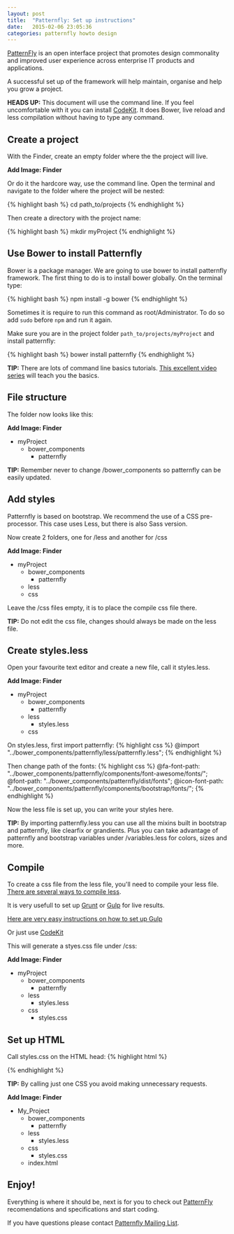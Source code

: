 ```yaml
---
layout: post
title:  "Patternfly: Set up instructions"
date:   2015-02-06 23:05:36
categories: patternfly howto design
---
```


[PatternFly](https://www.patternfly.org/) is an open interface project that promotes design commonality and improved user experience across enterprise IT products and applications.

A successful set up of the framework will help maintain, organise and help you grow a project.

**HEADS UP:** This document will use the command line. If you feel uncomfortable with it you can install  [CodeKit](https://incident57.com/codekit/). It does Bower, live reload and less compilation without having to type any command.

## Create a project

With the Finder, create an empty folder where the the project will live.

**Add Image: Finder**

Or do it the hardcore way, use the command line. Open the terminal and navigate to the folder where the project will be nested:

{% highlight bash %}
cd path_to/projects
{% endhighlight %}

Then create a directory with the project name:

{% highlight bash %}
mkdir myProject
{% endhighlight %}

## Use Bower to install Patternfly

Bower is a package manager. We are going to use bower to install patternfly framework. The first thing to do is to install bower globally. On the terminal type:

{% highlight bash %}
npm install -g bower
{% endhighlight %}

Sometimes it is require to run this command as root/Administrator. To do so add `sudo` before `npm` and run it again.

Make sure you are in the project folder `path_to/projects/myProject` and install patternfly:

{% highlight bash %}
bower install patternfly
{% endhighlight %}

**TIP:** There are lots of command line basics tutorials.  [This excellent video series](https://www.youtube.com/playlist?list=PLLnpHn493BHGmEYzbjWPJsnRMhvs-PSYG) will teach you the basics. 

## File structure

The folder now looks like this:

**Add Image: Finder**

- myProject
  - bower_components
    - patternfly

****TIP:**** Remember never to change /bower_components so patternfly can be easily updated.

## Add styles

Patternfly is based on bootstrap. We recommend the use of a CSS pre-processor. This case uses Less, but there is also Sass version.

Now create 2 folders, one for /less and another for /css

**Add Image: Finder**

- myProject
  - bower_components
    - patternfly
  - less
  - css

Leave the /css files empty, it is to place the compile css file there. 

****TIP:**** Do not edit the css file, changes should always be made on the less file.

## Create styles.less

Open your favourite text editor and create a new file, call it styles.less.

**Add Image: Finder**

- myProject
  - bower_components
    - patternfly
  - less
    - styles.less 
  - css

On styles.less, first import patternfly:
{% highlight css %}
@import "../bower_components/patternfly/less/patternfly.less";
{% endhighlight %}


Then change path of the fonts:
{% highlight css %}
@fa-font-path:      "../bower_components/patternfly/components/font-awesome/fonts/";
@font-path:         "../bower_components/patternfly/dist/fonts";
@icon-font-path:    "../bower_components/patternfly/components/bootstrap/fonts/";
{% endhighlight %}


Now the less file is set up, you can write your styles here.

****TIP:**** By importing patternfly.less you can use all the mixins built in bootstrap and patternfly, like clearfix or grandients. Plus you can take advantage of patternfly and bootstrap variables under /variables.less for colors, sizes and more.

## Compile

To create a css file from the less file, you'll need to compile your less file. [There are several ways to compile less](http://lesscss.org/#using-less).

It is very usefull to set up [Grunt](http://gruntjs.com) or [Gulp](http://gulpjs.com) for live results. 

[Here are very easy instructions on how to set up Gulp](https://gist.github.com/andresgalante/e4170f60f05630bbd402)

Or just use [CodeKit](https://incident57.com/codekit/)

This will generate a styes.css file under /css:

**Add Image: Finder**

- myProject
  - bower_components
    - patternfly
  - less
    - styles.less 
  - css
    - styles.css 

## Set up HTML

Call styles.css on the HTML head:
{% highlight html %}
<link href="css/styles.css" rel="stylesheet" media="screen, print">
{% endhighlight %}


**TIP:** By calling just one CSS you avoid making unnecessary requests.

**Add Image: Finder**

- My_Project
  - bower_components
    - patternfly
  - less
    - styles.less  
  - css
    - styles.css
  - index.html 

## Enjoy!

Everything is where it should be, next is for you to check out [PatternFly](https://www.patternfly.org/) recomendations and specifications and start coding.

If you have questions please contact [Patternfly Mailing List](https://www.redhat.com/mailman/listinfo/patternfly).